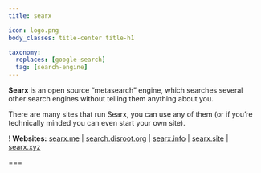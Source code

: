 ```yaml
---
title: searx

icon: logo.png
body_classes: title-center title-h1

taxonomy:
  replaces: [google-search]
  tag: [search-engine]
---
```


**Searx** is an open source “metasearch” engine, which searches several other search engines without telling them anything about you.

There are many sites that run Searx, you can use any of them (or if you’re technically minded you can even start your own site).

! **Websites:** [searx.me][1] | [search.disroot.org][2] | [searx.info][3] | [searx.site][4] | [searx.xyz][5]

===

[1]: https://searx.me/
[2]: https://search.disroot.org/
[3]: https://searx.info/
[4]: https://searx.site/
[5]: https://searx.xyz/
